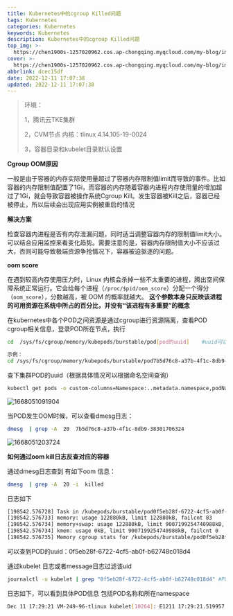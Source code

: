```yaml
---
title: Kubernetes中的cgroup Killed问题
tags: Kubernetes
categories: Kubernetes
keywords: Kubernetes
description: Kubernetes中的cgroup Killed问题
top_img: >-
  https://chen1900s-1257020962.cos.ap-chongqing.myqcloud.com/my-blog/image/202209031854794.jpg
cover: >-
  https://chen1900s-1257020962.cos.ap-chongqing.myqcloud.com/my-blog/image/202210231937256.jpeg
abbrlink: dcec15df
date: 2022-12-11 17:07:38
updated: 2022-12-11 17:07:38
---
```


> 环境：
>
> 1，腾讯云TKE集群
>
> 2，CVM节点 内核：tlinux 4.14.105-19-0024
>
> 3，容器目录和kubelet目录默认设置

**Cgroup OOM原因**

一般是由于容器的内存实际使用量超过了容器内存限制值limit而导致的事件。比如容器的内存限制值配置了1Gi，而容器的内存随着容器内进程内存使用量的增加超过了1Gi，就会导致容器被操作系统Cgroup Kill。发生容器被Kill之后，容器已经被停止，所以后续会出现应用实例被重启的情况

**解决方案**

检查容器内进程是否有内存泄漏问题，同时适当调整容器内存的限制值limit大小。可以结合应用监控来看变化趋势。需要注意的是，容器内存限制值大小不应该过大，否则可能导致极端资源争抢情况下，容器被迫驱逐的问题。 

**oom score**

在遇到较高内存使用压力时，Linux 内核会杀掉一些不太重要的进程，腾出空间保障系统正常运行。它会给每个进程（`/proc/$pid/oom_score`）分配一个得分（`oom_score`），分数越高，被 OOM 的概率就越大。 **这个参数本身只反映该进程的可用资源在系统中所占的百分比，并没有“该进程有多重要”的概念** 



在kubernetes中各个POD之间资源是通过cgroup进行资源隔离，查看POD cgroup相关信息，登录POD所在节点，执行

```bash
cd  /sys/fs/cgroup/memory/kubepods/burstable/pod[pod的uuid]    #uuid可以通过下面命令查询

示例：
cd /sys/fs/cgroup/memory/kubepods/burstable/pod7b5d76c8-a37b-4f1c-8db9-383017063244
```

查下集群POD的uuid（根据具体情况可以根据命名空间查询）

```bash
kubectl get pods -o custom-columns=Namespace:..metadata.namespace,podName:.metadata.name,podIP:.status.podIP,podStatus:.status.phase,nodeIP:.status.hostIP,Pod_ID:.metadata.uid,ContainerName:.spec.containers[*].name
```



![1668051091904](https://chen1900s-1257020962.cos.ap-chongqing.myqcloud.com/my-blog/image/202212111709485.png)

当POD发生OOM时候，可以查看dmesg日志：

```bash
dmesg  | grep -A  20  7b5d76c8-a37b-4f1c-8db9-38301706324
```

![1668051203724](https://chen1900s-1257020962.cos.ap-chongqing.myqcloud.com/my-blog/image/202212111710803.png)



**如何通过oom kill日志反查对应的容器**

通过dmesg日志查到 有如下oom 信息：

```bash
dmesg  | grep -A  20 -i  killed
```

日志如下

```bash
[198542.576728] Task in /kubepods/burstable/pod0f5eb28f-6722-4cf5-ab0f-b62748c018d4/0dc1822caf9e150de25daa1cf572418426ce6b72757b5efdff52acef348368a3 killed as a result of limit of /kubepods/burstable/pod0f5eb28f-6722-4cf5-ab0f-b62748c018d4
[198542.576733] memory: usage 122880kB, limit 122880kB, failcnt 83
[198542.576734] memory+swap: usage 122880kB, limit 9007199254740988kB, failcnt 0
[198542.576734] kmem: usage 0kB, limit 9007199254740988kB, failcnt 0
[198542.576735] Memory cgroup stats for /kubepods/burstable/pod0f5eb28f-6722-4cf5-ab0f-b62748c018d4: cache:0KB rss:0KB rss_huge:0KB shmem:0KB mapped_file:0KB dirty:0KB writeback:0KB swap:0KB inactive_anon:0KB active_anon:0KB inactive_file:0KB active_file:0KB unevictable:0KB
```

可以查到POD的uuid：0f5eb28f-6722-4cf5-ab0f-b62748c018d4

通过kubelet 日志或者message日志过滤该uid

```bash
journalctl -u kubelet | grep "0f5eb28f-6722-4cf5-ab0f-b62748c018d4" #POD uuid
```

日志如下，可以看到具体POD信息 包括POD名称和所在namespace

```bash
Dec 11 17:29:21 VM-249-96-tlinux kubelet[10264]: E1211 17:29:21.519957   10264 pod_workers.go:191] Error syncing pod 0f5eb28f-6722-4cf5-ab0f-b62748c018d4 ("memory-request-limit-54ff657644-wm7pj_default(0f5eb28f-6722-4cf5-ab0f-b62748c018d4)"), skipping: failed to "StartContainer" for "memory-demo-ctr" with CrashLoopBackOff: "back-off 5m0s restarting failed container=memory-demo-ctr pod=memory-request-limit-54ff657644-wm7pj_default(0f5eb28f-6722-4cf5-ab0f-b62748c018d4)"
```

